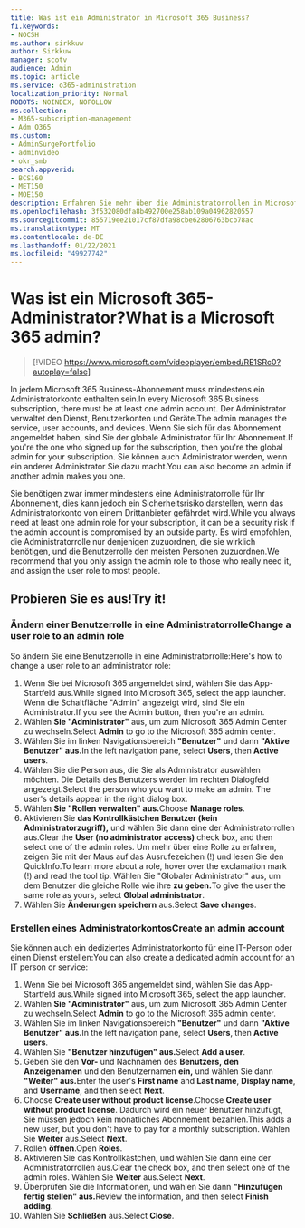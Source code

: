 ```yaml
---
title: Was ist ein Administrator in Microsoft 365 Business?
f1.keywords:
- NOCSH
ms.author: sirkkuw
author: Sirkkuw
manager: scotv
audience: Admin
ms.topic: article
ms.service: o365-administration
localization_priority: Normal
ROBOTS: NOINDEX, NOFOLLOW
ms.collection:
- M365-subscription-management
- Adm_O365
ms.custom:
- AdminSurgePortfolio
- adminvideo
- okr_smb
search.appverid:
- BCS160
- MET150
- MOE150
description: Erfahren Sie mehr über die Administratorrollen in Microsoft 365 Business.
ms.openlocfilehash: 3f532080dfa8b492700e258ab109a04962820557
ms.sourcegitcommit: 855719ee21017cf87dfa98cbe62806763bcb78ac
ms.translationtype: MT
ms.contentlocale: de-DE
ms.lasthandoff: 01/22/2021
ms.locfileid: "49927742"
---
```

# <a name="what-is-a-microsoft-365-admin"></a><span data-ttu-id="266ad-103">Was ist ein Microsoft 365-Administrator?</span><span class="sxs-lookup"><span data-stu-id="266ad-103">What is a Microsoft 365 admin?</span></span>

> [!VIDEO https://www.microsoft.com/videoplayer/embed/RE1SRc0?autoplay=false]

<span data-ttu-id="266ad-104">In jedem Microsoft 365 Business-Abonnement muss mindestens ein Administratorkonto enthalten sein.</span><span class="sxs-lookup"><span data-stu-id="266ad-104">In every Microsoft 365 Business subscription, there must be at least one admin account.</span></span> <span data-ttu-id="266ad-105">Der Administrator verwaltet den Dienst, Benutzerkonten und Geräte.</span><span class="sxs-lookup"><span data-stu-id="266ad-105">The admin manages the service, user accounts, and devices.</span></span> <span data-ttu-id="266ad-106">Wenn Sie sich für das Abonnement angemeldet haben, sind Sie der globale Administrator für Ihr Abonnement.</span><span class="sxs-lookup"><span data-stu-id="266ad-106">If you're the one who signed up for the subscription, then you're the global admin for your subscription.</span></span> <span data-ttu-id="266ad-107">Sie können auch Administrator werden, wenn ein anderer Administrator Sie dazu macht.</span><span class="sxs-lookup"><span data-stu-id="266ad-107">You can also become an admin if another admin makes you one.</span></span>

<span data-ttu-id="266ad-108">Sie benötigen zwar immer mindestens eine Administratorrolle für Ihr Abonnement, dies kann jedoch ein Sicherheitsrisiko darstellen, wenn das Administratorkonto von einem Drittanbieter gefährdet wird.</span><span class="sxs-lookup"><span data-stu-id="266ad-108">While you always need at least one admin role for your subscription, it can be a security risk if the admin account is compromised by an outside party.</span></span> <span data-ttu-id="266ad-109">Es wird empfohlen, die Administratorrolle nur denjenigen zuzuordnen, die sie wirklich benötigen, und die Benutzerrolle den meisten Personen zuzuordnen.</span><span class="sxs-lookup"><span data-stu-id="266ad-109">We recommend that you only assign the admin role to those who really need it, and assign the user role to most people.</span></span>

## <a name="try-it"></a><span data-ttu-id="266ad-110">Probieren Sie es aus!</span><span class="sxs-lookup"><span data-stu-id="266ad-110">Try it!</span></span>

### <a name="change-a-user-role-to-an-admin-role"></a><span data-ttu-id="266ad-111">Ändern einer Benutzerrolle in eine Administratorrolle</span><span class="sxs-lookup"><span data-stu-id="266ad-111">Change a user role to an admin role</span></span>

<span data-ttu-id="266ad-112">So ändern Sie eine Benutzerrolle in eine Administratorrolle:</span><span class="sxs-lookup"><span data-stu-id="266ad-112">Here's how to change a user role to an administrator role:</span></span>

1. <span data-ttu-id="266ad-113">Wenn Sie bei Microsoft 365 angemeldet sind, wählen Sie das App-Startfeld aus.</span><span class="sxs-lookup"><span data-stu-id="266ad-113">While signed into Microsoft 365, select the app launcher.</span></span> <span data-ttu-id="266ad-114">Wenn die Schaltfläche "Admin" angezeigt wird, sind Sie ein Administrator.</span><span class="sxs-lookup"><span data-stu-id="266ad-114">If you see the Admin button, then you're an admin.</span></span>
1. <span data-ttu-id="266ad-115">Wählen **Sie "Administrator"** aus, um zum Microsoft 365 Admin Center zu wechseln.</span><span class="sxs-lookup"><span data-stu-id="266ad-115">Select **Admin** to go to the Microsoft 365 admin center.</span></span>
1. <span data-ttu-id="266ad-116">Wählen Sie im linken Navigationsbereich **"Benutzer"** und dann **"Aktive Benutzer" aus.**</span><span class="sxs-lookup"><span data-stu-id="266ad-116">In the left navigation pane, select **Users**, then **Active users**.</span></span>
1. <span data-ttu-id="266ad-117">Wählen Sie die Person aus, die Sie als Administrator auswählen möchten. Die Details des Benutzers werden im rechten Dialogfeld angezeigt.</span><span class="sxs-lookup"><span data-stu-id="266ad-117">Select the person who you want to make an admin. The user's details appear in the right dialog box.</span></span>
1. <span data-ttu-id="266ad-118">Wählen **Sie "Rollen verwalten" aus.**</span><span class="sxs-lookup"><span data-stu-id="266ad-118">Choose **Manage roles**.</span></span>
1. <span data-ttu-id="266ad-119">Aktivieren Sie **das Kontrollkästchen Benutzer (kein Administratorzugriff),** und wählen Sie dann eine der Administratorrollen aus.</span><span class="sxs-lookup"><span data-stu-id="266ad-119">Clear the **User (no administrator access)** check box, and then select one of the admin roles.</span></span> <span data-ttu-id="266ad-120">Um mehr über eine Rolle zu erfahren, zeigen Sie mit der Maus auf das Ausrufezeichen (!) und lesen Sie den QuickInfo.</span><span class="sxs-lookup"><span data-stu-id="266ad-120">To learn more about a role, hover over the exclamation mark (!) and read the tool tip.</span></span> <span data-ttu-id="266ad-121">Wählen Sie "Globaler Administrator" aus, um dem Benutzer die gleiche Rolle wie ihre **zu geben.**</span><span class="sxs-lookup"><span data-stu-id="266ad-121">To give the user the same role as  yours, select **Global administrator**.</span></span>
1. <span data-ttu-id="266ad-122">Wählen Sie **Änderungen speichern** aus.</span><span class="sxs-lookup"><span data-stu-id="266ad-122">Select **Save changes**.</span></span>

### <a name="create-an-admin-account"></a><span data-ttu-id="266ad-123">Erstellen eines Administratorkontos</span><span class="sxs-lookup"><span data-stu-id="266ad-123">Create an admin account</span></span> 

<span data-ttu-id="266ad-124">Sie können auch ein dediziertes Administratorkonto für eine IT-Person oder einen Dienst erstellen:</span><span class="sxs-lookup"><span data-stu-id="266ad-124">You can also create a dedicated admin account for an IT person or service:</span></span>

1. <span data-ttu-id="266ad-125">Wenn Sie bei Microsoft 365 angemeldet sind, wählen Sie das App-Startfeld aus.</span><span class="sxs-lookup"><span data-stu-id="266ad-125">While signed into Microsoft 365, select the app launcher.</span></span>
1. <span data-ttu-id="266ad-126">Wählen **Sie "Administrator"** aus, um zum Microsoft 365 Admin Center zu wechseln.</span><span class="sxs-lookup"><span data-stu-id="266ad-126">Select **Admin** to go to the Microsoft 365 admin center.</span></span>
1. <span data-ttu-id="266ad-127">Wählen Sie im linken Navigationsbereich **"Benutzer"** und dann **"Aktive Benutzer" aus.**</span><span class="sxs-lookup"><span data-stu-id="266ad-127">In the left navigation pane, select **Users**, then **Active users**.</span></span>
1. <span data-ttu-id="266ad-128">Wählen Sie **"Benutzer hinzufügen" aus.**</span><span class="sxs-lookup"><span data-stu-id="266ad-128">Select **Add a user**.</span></span>
1. <span data-ttu-id="266ad-129">Geben Sie den **Vor-** und Nachnamen des **Benutzers,** **den Anzeigenamen** und den Benutzernamen **ein,** und wählen Sie dann **"Weiter" aus.**</span><span class="sxs-lookup"><span data-stu-id="266ad-129">Enter the user's **First name** and **Last name**, **Display name**, and **Username**, and then select **Next**.</span></span>
1. <span data-ttu-id="266ad-130">Choose **Create user without product license**.</span><span class="sxs-lookup"><span data-stu-id="266ad-130">Choose **Create user without product license**.</span></span> <span data-ttu-id="266ad-131">Dadurch wird ein neuer Benutzer hinzufügt, Sie müssen jedoch kein monatliches Abonnement bezahlen.</span><span class="sxs-lookup"><span data-stu-id="266ad-131">This adds a new user, but you don't have to pay for a monthly subscription.</span></span> <span data-ttu-id="266ad-132">Wählen Sie **Weiter** aus.</span><span class="sxs-lookup"><span data-stu-id="266ad-132">Select **Next**.</span></span>
1. <span data-ttu-id="266ad-133">Rollen **öffnen**.</span><span class="sxs-lookup"><span data-stu-id="266ad-133">Open **Roles**.</span></span>
1. <span data-ttu-id="266ad-134">Aktivieren Sie das Kontrollkästchen, und wählen Sie dann eine der Administratorrollen aus.</span><span class="sxs-lookup"><span data-stu-id="266ad-134">Clear the  check box, and then select one of the admin roles.</span></span> <span data-ttu-id="266ad-135">Wählen Sie **Weiter** aus.</span><span class="sxs-lookup"><span data-stu-id="266ad-135">Select **Next**.</span></span>
1. <span data-ttu-id="266ad-136">Überprüfen Sie die Informationen, und wählen Sie dann **"Hinzufügen fertig stellen" aus.**</span><span class="sxs-lookup"><span data-stu-id="266ad-136">Review the information, and then select **Finish adding**.</span></span>
1. <span data-ttu-id="266ad-137">Wählen Sie **Schließen** aus.</span><span class="sxs-lookup"><span data-stu-id="266ad-137">Select **Close**.</span></span>
